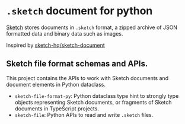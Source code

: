 # `.sketch` document for python

[Sketch](https://sketch.com) stores documents in `.sketch` format, a zipped
archive of JSON formatted data and binary data such as images.

Inspired by [sketch-hq/sketch-document](https://github.com/sketch-hq/sketch-document)

## Sketch file format schemas and APIs.

This project contains the APIs to work with Sketch
documents and document elements in Python dataclass.

- `sketch-file-format-py`: Python dataclass type hint to strongly type objects
  representing Sketch documents, or fragments of Sketch documents in TypeScript
  projects.
- `sketch-file`: Python APIs to read and write `.sketch` files.
